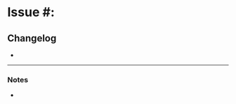 # **Issue \#:**

<!-- This PR fixes #NUMBER_OF_THE_ISSUE, and fixes #NUMBER_OF_THE_ISSUE -->

## **Changelog**

<!--  📛📛
Please include a summary of the change and/or which issue is fixed.
List any dependencies required for this change, if there are any.
📛📛 -->

*

---

### **Notes**

<!-- Add any other context or additional information about the pull request.-->

*

<!-- 📛📛📛📛
If it fixes any current issue please let us know this way:
Uncomment the comment above "description", then add your number of issues after the "#".
Example: # **This pull request fixes #NUMBER_OF_THE_ISSUE issue**
If there are multiple issues to be closed with the merge of this pull request
please do it like so: **This pull request fixes #NUMBER_OF_THE_ISSUE, fixes #NUMBER_OF_THE_ISSUE and fixes #NUMBER_OF_THE_ISSUE issue**.
For more information on closing issues using keywords, please check https://docs.github.com/en/enterprise/2.16/user/github/managing-your-work-on-github/closing-issues-using-keywords#closing-multiple-issues
📛📛📛📛 -->
